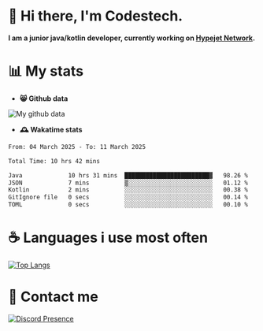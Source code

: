 # 👋 Hi there, I'm Codestech.
**I am a junior java/kotlin developer, currently working on [Hypejet Network](https://github.com/Hypejet).**

# 📊 My stats
- **😸 Github data**

![My github data](https://github-readme-stats.vercel.app/api?username=Codestech1&count_private=true&include_all_commits=true&theme=codeSTACKr)

- **🕰️ Wakatime stats**
<!--START_SECTION:waka-->

```txt
From: 04 March 2025 - To: 11 March 2025

Total Time: 10 hrs 42 mins

Java             10 hrs 31 mins  ████████████████████████▓   98.26 %
JSON             7 mins          ▒░░░░░░░░░░░░░░░░░░░░░░░░   01.12 %
Kotlin           2 mins          ░░░░░░░░░░░░░░░░░░░░░░░░░   00.38 %
GitIgnore file   0 secs          ░░░░░░░░░░░░░░░░░░░░░░░░░   00.14 %
TOML             0 secs          ░░░░░░░░░░░░░░░░░░░░░░░░░   00.10 %
```

<!--END_SECTION:waka-->

# ☕ Languages i use most often
[![Top Langs](https://github-readme-stats.vercel.app/api/top-langs/?username=Codestech1&layout=compact&langs_count=8&exclude_repo=window5000.github.io&theme=codeSTACKr)](https://github.com/anuraghazra/github-readme-stats)

# 💬 Contact me
[![Discord Presence](https://lanyard.cnrad.dev/api/650718742157852740)](https://discord.com/users/650718742157852740)
</br>

